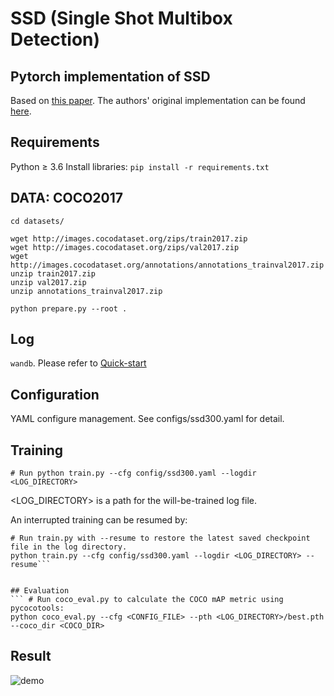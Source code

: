 # SSD (Single Shot Multibox Detection)
## Pytorch implementation of SSD 
Based on [this paper](https://arxiv.org/abs/1512.02325).
The authors' original implementation can be found [here](https://github.com/weiliu89/caffe/tree/ssd).


## Requirements
Python ≥ 3.6
Install libraries:  ``` pip install -r requirements.txt  ```


## DATA: COCO2017
```
cd datasets/

wget http://images.cocodataset.org/zips/train2017.zip
wget http://images.cocodataset.org/zips/val2017.zip
wget http://images.cocodataset.org/annotations/annotations_trainval2017.zip
unzip train2017.zip
unzip val2017.zip
unzip annotations_trainval2017.zip

python prepare.py --root .
```

## Log
```wandb```. Please refer to [Quick-start](https://docs.wandb.ai/quickstart)


## Configuration
YAML configure management. See configs/ssd300.yaml for detail.


## Training
``` # Run python train.py --cfg config/ssd300.yaml --logdir <LOG_DIRECTORY> ```

<LOG_DIRECTORY> is a path for the will-be-trained log file.

An interrupted training can be resumed by:
```
# Run train.py with --resume to restore the latest saved checkpoint file in the log directory.
python train.py --cfg config/ssd300.yaml --logdir <LOG_DIRECTORY> --resume```


## Evaluation
``` # Run coco_eval.py to calculate the COCO mAP metric using pycocotools:  
python coco_eval.py --cfg <CONFIG_FILE> --pth <LOG_DIRECTORY>/best.pth --coco_dir <COCO_DIR>
```

## Result
![demo]()
